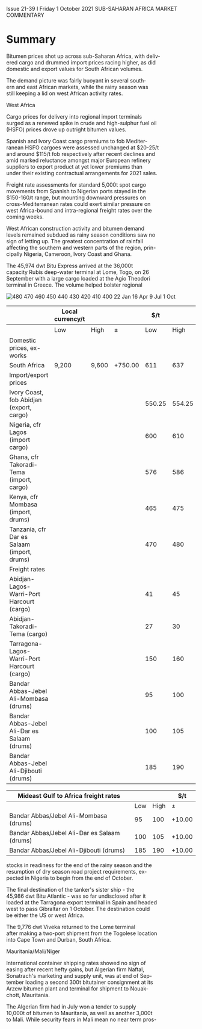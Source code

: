 Issue 21\-39 I Friday 1 October 2021 SUB\-SAHARAN AFRICA MARKET COMMENTARY

 Summary
=======

   
Bitumen prices shot up across sub\-Saharan Africa, with deliv\-  
ered cargo and drummed import prices racing higher, as did  
domestic and export values for South African volumes.

   
The demand picture was fairly buoyant in several south\-  
ern and east African markets, while the rainy season was  
still keeping a lid on west African activity rates.

 West Africa

   
Cargo prices for delivery into regional import terminals  
surged as a renewed spike in crude and high\-sulphur fuel oil  
(HSFO) prices drove up outright bitumen values.

   
Spanish and Ivory Coast cargo premiums to fob Mediter\-  
ranean HSFO cargoes were assessed unchanged at $20\-25/t  
and around $115/t fob respectively after recent declines and  
amid marked reluctance amongst major European refinery  
suppliers to export product at yet lower premiums than  
under their existing contractual arrangements for 2021 sales.

   
Freight rate assessments for standard 5,000t spot cargo  
movements from Spanish to Nigerian ports stayed in the  
$150\-160/t range, but mounting downward pressures on  
cross\-Mediterranean rates could exert similar pressure on  
west Africa\-bound and intra\-regional freight rates over the  
coming weeks.

   
West African construction activity and bitumen demand  
levels remained subdued as rainy season conditions saw no  
sign of letting up. The greatest concentration of rainfall  
affecting the southern and western parts of the region, prin\-  
cipally Nigeria, Cameroon, Ivory Coast and Ghana.

   
The 45,974 dwt Bitu Express arrived at the 36,000t  
capacity Rubis deep\-water terminal at Lome, Togo, on 26  
September with a large cargo loaded at the Agio Theodori  
terminal in Greece. The volume helped bolster regional

 ![480
470
460
450
440
430
420
410
400
22 Jan 16 Apr 9 Jul 1 Oct]()   


|  | Local currency/t | | | $/t | | |
| --- | --- | --- | --- | --- | --- | --- |
|  | Low | High | ± | Low | High | 士 |
| Domestic prices, ex\-works |  |  |  |  |  |  |
| South Africa | 9,200 | 9,600 | \+750\.00 | 611 | 637 | \+39\.00 |
| Import/export prices |  |  |  |  |  | $/t |
| Ivory Coast, fob Abidjan (export, cargo) | | |  | 550\.25 | 554\.25 | \+20\.60 |
| Nigeria, cfr Lagos (import cargo) | |  |  | 600 | 610 | \+21\.00 |
| Ghana, cfr Takoradi\-Tema (import, cargo) | | |  | 576 | 586 | \+21\.00 |
| Kenya, cfr Mombasa (import, drums) | | |  | 465 | 475 | \+26\.00 |
| Tanzania, cfr Dar es Salaam (import, drums) | | |  | 470 | 480 | \+26\.00 |
| Freight rates |  |  |  |  |  | $/t |
| Abidjan\-Lagos\-Warri\-Port Harcourt (cargo) | | |  | 41 | 45 | nc |
| Abidjan\-Takoradi\-Tema (cargo) | | |  | 27 | 30 | nc |
| Tarragona\-Lagos\-Warri\-Port Harcourt (cargo) | | |  | 150 | 160 | nc |
| Bandar Abbas\-Jebel Ali\-Mombasa (drums) | | |  | 95 | 100 | \+10\.00 |
| Bandar Abbas\-Jebel Ali\-Dar es Salaam (drums) | | |  | 100 | 105 | \+10\.00 |
| Bandar Abbas\-Jebel Ali\-Djibouti (drums) | | |  | 185 | 190 | \+10\.00 |

 

| Mideast Gulf to Africa freight rates | | | $/t |
| --- | --- | --- | --- |
|  | Low | High | ± |
| Bandar Abbas/Jebel Ali\-Mombasa (drums) | 95 | 100 | \+10\.00 |
| Bandar Abbas/Jebel Ali\-Dar es Salaam (drums) | 100 | 105 | \+10\.00 |
| Bandar Abbas/Jebel Ali\-Djibouti (drums) | 185 | 190 | \+10\.00 |

 stocks in readiness for the end of the rainy season and the  
resumption of dry season road project requirements, ex\-  
pected in Nigeria to begin from the end of October.

   
The final destination of the tanker's sister ship \- the  
45,986 dwt Bitu Atlantic \- was so far undisclosed after it  
loaded at the Tarragona export terminal in Spain and headed  
west to pass Gibraltar on 1 October. The destination could  
be either the US or west Africa.

   
The 9,776 dwt Viveka returned to the Lome terminal  
after making a two\-port shipment from the Togolese location  
into Cape Town and Durban, South Africa.

 Mauritania/Mali/Niger

   
International container shipping rates showed no sign of  
easing after recent hefty gains, but Algerian firm Naftal,  
Sonatrach's marketing and supply unit, was at end of Sep\-  
tember loading a second 300t bitutainer consignment at its  
Arzew bitumen plant and terminal for shipment to Nouak\-  
chott, Mauritania.

   
The Algerian firm had in July won a tender to supply  
10,000t of bitumen to Mauritania, as well as another 3,000t  
to Mali. While security fears in Mali mean no near term pros\-



